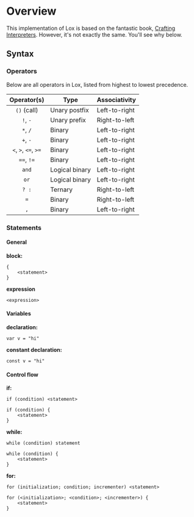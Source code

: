 # Overview
This implementation of Lox is based on the fantastic book, [Crafting Interpreters](https://craftinginterpreters.com). However, it's not exactly the same. You'll see why below.

## Syntax
### Operators
Below are all operators in Lox, listed from highest to lowest precedence.

| Operator(s) | Type | Associativity |
| :------------------: | -------------- | ------------- |
| `()` (call)          | Unary postfix  | Left-to-right |
| `!`, `-`             | Unary prefix   | Right-to-left |
| `*`, `/`             | Binary         | Left-to-right |
| `+`, `-`             | Binary         | Left-to-right |
| `<`, `>`, `<=`, `>=` | Binary         | Left-to-right |
| `==`, `!=`           | Binary         | Left-to-right |
| `and`                | Logical binary | Left-to-right |
| `or`                 | Logical binary | Left-to-right |
| `? :`                | Ternary        | Right-to-left |
| `=`                  | Binary         | Right-to-left |
| `,`                  | Binary         | Left-to-right |


### Statements
#### General
**block:**
```
{
    <statement>
}
```

**expression**
```
<expression>
```

#### Variables
**declaration:**
```
var v = "hi"
```

**constant declaration:**
```
const v = "hi"
```

#### Control flow
**if:**
```
if (condition) <statement>

if (condition) {
    <statement>
}
```

**while:**
```
while (condition) statement

while (condition) {
    <statement>
}
```

**for:**
```
for (initialization; condition; incrementer) <statement>

for (<initialization>; <condition>; <incrementer>) {
    <statement>
}
```
